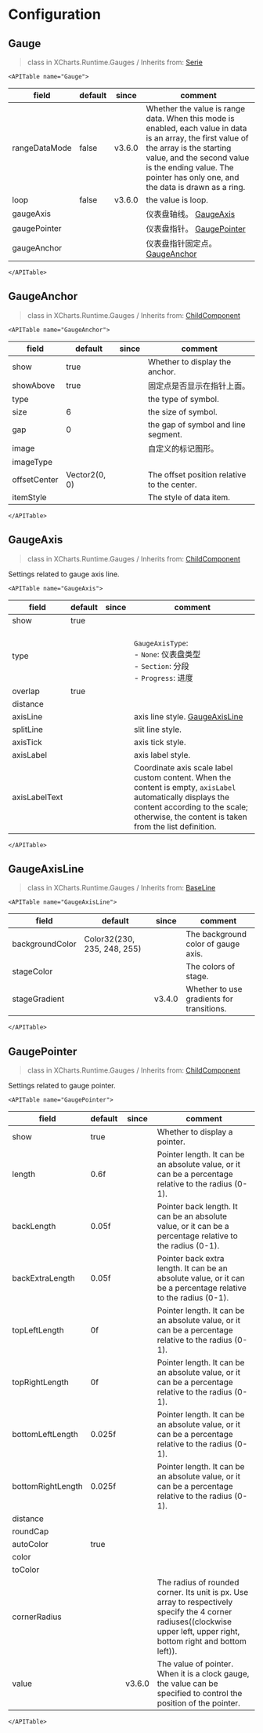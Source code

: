 # Configuration

## Gauge

> class in XCharts.Runtime.Gauges / Inherits from: [Serie](https://xcharts-team.github.io/docs/configuration#serie)

```mdx-code-block
<APITable name="Gauge">
```


|field|default|since|comment|
|--|--|--|--|
|rangeDataMode|false|v3.6.0|Whether the value is range data. When this mode is enabled, each value in data is an array, the first value of the array is the starting value, and the second value is the ending value. The pointer has only one, and the data is drawn as a ring.
|loop|false|v3.6.0|the value is loop.
|gaugeAxis|||仪表盘轴线。 [GaugeAxis](#gaugeaxis)|
|gaugePointer|||仪表盘指针。 [GaugePointer](#gaugepointer)|
|gaugeAnchor|||仪表盘指针固定点。 [GaugeAnchor](#gaugeanchor)|

```mdx-code-block
</APITable>
```

## GaugeAnchor

> class in XCharts.Runtime.Gauges / Inherits from: [ChildComponent](https://xcharts-team.github.io/docs/configuration#childcomponent)

```mdx-code-block
<APITable name="GaugeAnchor">
```


|field|default|since|comment|
|--|--|--|--|
|show|true||Whether to display the anchor.
|showAbove|true||固定点是否显示在指针上面。
|type|||the type of symbol.
|size|6||the size of symbol.
|gap|0||the gap of symbol and line segment.
|image|||自定义的标记图形。
|imageType|||
|offsetCenter|Vector2(0, 0)||The offset position relative to the center.
|itemStyle|||The style of data item.

```mdx-code-block
</APITable>
```

## GaugeAxis

> class in XCharts.Runtime.Gauges / Inherits from: [ChildComponent](https://xcharts-team.github.io/docs/configuration#childcomponent)

Settings related to gauge axis line.

```mdx-code-block
<APITable name="GaugeAxis">
```


|field|default|since|comment|
|--|--|--|--|
|show|true||
|type|||<br/>`GaugeAxisType`:<br/>- `None`: 仪表盘类型<br/>- `Section`: 分段<br/>- `Progress`: 进度<br/>|
|overlap|true||
|distance|||
|axisLine|||axis line style. [GaugeAxisLine](#gaugeaxisline)|
|splitLine|||slit line style.
|axisTick|||axis tick style.
|axisLabel|||axis label style.
|axisLabelText|||Coordinate axis scale label custom content. When the content is empty, `axisLabel` automatically displays the content according to the scale; otherwise, the content is taken from the list definition.

```mdx-code-block
</APITable>
```

## GaugeAxisLine

> class in XCharts.Runtime.Gauges / Inherits from: [BaseLine](https://xcharts-team.github.io/docs/configuration#baseline)

```mdx-code-block
<APITable name="GaugeAxisLine">
```


|field|default|since|comment|
|--|--|--|--|
|backgroundColor|Color32(230, 235, 248, 255)||The background color of gauge axis.
|stageColor|||The colors of stage.
|stageGradient||v3.4.0|Whether to use gradients for transitions.

```mdx-code-block
</APITable>
```

## GaugePointer

> class in XCharts.Runtime.Gauges / Inherits from: [ChildComponent](https://xcharts-team.github.io/docs/configuration#childcomponent)

Settings related to gauge pointer.

```mdx-code-block
<APITable name="GaugePointer">
```


|field|default|since|comment|
|--|--|--|--|
|show|true||Whether to display a pointer.
|length|0.6f||Pointer length. It can be an absolute value, or it can be a percentage relative to the radius (0-1).
|backLength|0.05f||Pointer back length. It can be an absolute value, or it can be a percentage relative to the radius (0-1).
|backExtraLength|0.05f||Pointer back extra length. It can be an absolute value, or it can be a percentage relative to the radius (0-1).
|topLeftLength|0f||Pointer length. It can be an absolute value, or it can be a percentage relative to the radius (0-1).
|topRightLength|0f||Pointer length. It can be an absolute value, or it can be a percentage relative to the radius (0-1).
|bottomLeftLength|0.025f||Pointer length. It can be an absolute value, or it can be a percentage relative to the radius (0-1).
|bottomRightLength|0.025f||Pointer length. It can be an absolute value, or it can be a percentage relative to the radius (0-1).
|distance|||
|roundCap|||
|autoColor|true||
|color|||
|toColor|||
|cornerRadius|||The radius of rounded corner. Its unit is px. Use array to respectively specify the 4 corner radiuses((clockwise upper left, upper right, bottom right and bottom left)).
|value||v3.6.0|The value of pointer. When it is a clock gauge, the value can be specified to control the position of the pointer.

```mdx-code-block
</APITable>
```

